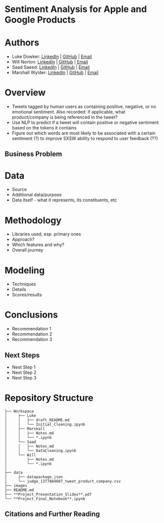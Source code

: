 # Sentiment Analysis for Apple and Google Products

# Authors

- Luke Dowker: [LinkedIn](https://www.linkedin.com/in/luke-dowker/) | [GitHub](https://github.com/toastdeini) | [Email](mailto:lhdowker@gmail.com)
- Will Norton: [LinkedIn](https://www.linkedin.com/in/william-norton-jr-43232745/) | [GitHub](https://github.com/Noptov) | [Email](mailto:noptov52@yahoo.com)
- Saad Saeed: [LinkedIn](https://www.linkedin.com/in/saadsaeed85/) | [GitHub](https://github.com/ssaeed85) | [Email](mailto:saadsaeed85@gmail.com)
- Marshall Wylder: [LinkedIn](https://www.linkedin.com/in/marshall-wylder-172582159/) | [GitHub](https://github.com/MarshallWylder) | [Email](mailto:marshall.wylder@gmail.com)

# Overview

- Tweets tagged by human users as containing positive, negative, or no emotional sentiment. Also recorded: if applicable, what product/company is being referenced in the tweet?
- Use NLP to predict if a tweet will contain positive or negative sentiment based on the tokens it contains
- Figure out which words are most likely to be associated with a certain sentiment (?) to improve SXSW ability to respond to user feedback (??)

## Business Problem



# Data

- Source
- Additional data/purpose
- Data itself - what it represents, its constituents, etc

# Methodology

- Libraries used, esp. primary ones
- Approach?
- Which features and why?
- Overall journey

# Modeling

- Techniques
- Details 
- Scores/results

# Conclusions

- Recommendation 1
- Recommendation 2
- Recommendation 3

## Next Steps

- Next Step 1
- Next Step 2
- Next Step 3

# Repository Structure
```
├── Workspace  
│     ├── Luke
│     │   ├── draft_README.md
│     │   └── Initial_Cleaning.ipynb
│     ├── Marshall
│     │   ├── Notes.md
│     │   └── *.ipynb
│     └── Saad
│     │   ├── Notes.md
│     │   └── DataCleaning.ipynb
│     └── Will
│         ├── Notes.md
│         └── *.ipynb
│
├── data
│     ├── datapackage.json
│     └── judge_1377884607_tweet_product_company.csv
├── images
├── README.md
├── **Project_Presentation_Slides**.pdf
└── **Project_Final_Notebook**.ipynb
```
## Citations and Further Reading